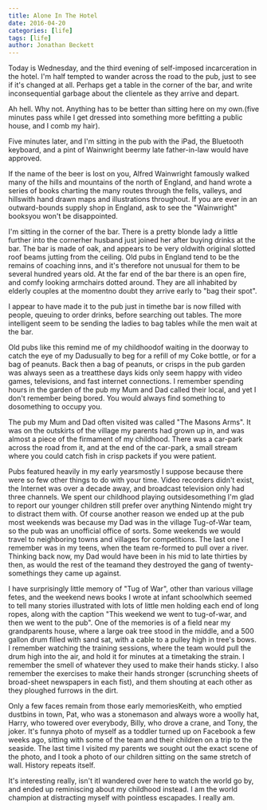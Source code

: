 ```yaml
---
title: Alone In The Hotel
date: 2016-04-20
categories: [life]
tags: [life]
author: Jonathan Beckett
---
```


Today is Wednesday, and the third evening of self-imposed incarceration in the hotel. I'm half tempted to wander across the road to the pub, just to see if it's changed at all. Perhaps get a table in the corner of the bar, and write inconsequential garbage about the clientele as they arrive and depart.

Ah hell. Why not. Anything has to be better than sitting here on my own.(five minutes pass while I get dressed into something more befitting a public house, and I comb my hair).

Five minutes later, and I'm sitting in the pub with the iPad, the Bluetooth keyboard, and a pint of Wainwright beermy late father-in-law would have approved.

If the name of the beer is lost on you, Alfred Wainwright famously walked many of the hills and mountains of the north of England, and hand wrote a series of books charting the many routes through the fells, valleys, and hillswith hand drawn maps and illustrations throughout. If you are ever in an outward-bounds supply shop in England, ask to see the "Wainwright" booksyou won't be disappointed.

I'm sitting in the corner of the bar. There is a pretty blonde lady a little further into the cornerher husband just joined her after buying drinks at the bar. The bar is made of oak, and appears to be very oldwith original slotted roof beams jutting from the ceiling. Old pubs in England tend to be the remains of coaching inns, and it's therefore not unusual for them to be several hundred years old. At the far end of the bar there is an open fire, and comfy looking armchairs dotted around. They are all inhabited by elderly couples at the momentno doubt they arrive early to "bag their spot".

I appear to have made it to the pub just in timethe bar is now filled with people, queuing to order drinks, before searching out tables. The more intelligent seem to be sending the ladies to bag tables while the men wait at the bar.

Old pubs like this remind me of my childhoodof waiting in the doorway to catch the eye of my Dadusually to beg for a refill of my Coke bottle, or for a bag of peanuts. Back then a bag of peanuts, or crisps in the pub garden was always seen as a treatthese days kids only seem happy with video games, televisions, and fast internet connections. I remember spending hours in the garden of the pub my Mum and Dad called their local, and yet I don't remember being bored. You would always find something to dosomething to occupy you.

The pub my Mum and Dad often visited was called "The Masons Arms". It was on the outskirts of the village my parents had grown up in, and was almost a piece of the firmament of my childhood. There was a car-park across the road from it, and at the end of the car-park, a small stream where you could catch fish in crisp packets if you were patient.

Pubs featured heavily in my early yearsmostly I suppose because there were so few other things to do with your time. Video recorders didn't exist, the Internet was over a decade away, and broadcast television only had three channels. We spent our childhood playing outsidesomething I'm glad to report our younger children still prefer over anything Nintendo might try to distract them with. Of course another reason we ended up at the pub most weekends was because my Dad was in the village Tug-of-War team, so the pub was an unofficial office of sorts. Some weekends we would travel to neighboring towns and villages for competitions. The last one I remember was in my teens, when the team re-formed to pull over a river. Thinking back now, my Dad would have been in his mid to late thirties by then, as would the rest of the teamand they destroyed the gang of twenty-somethings they came up against.

I have surprisingly little memory of "Tug of War", other than various village fetes, and the weekend news books I wrote at infant schoolwhich seemed to tell many stories illustrated with lots of little men holding each end of long ropes, along with the caption "This weekend we went to tug-of-war, and then we went to the pub". One of the memories is of a field near my grandparents house, where a large oak tree stood in the middle, and a 500 gallon drum filled with sand sat, with a cable to a pulley high in tree's bows. I remember watching the training sessions, where the team would pull the drum high into the air, and hold it for minutes at a timetaking the strain. I remember the smell of whatever they used to make their hands sticky. I also remember the exercises to make their hands stronger (scrunching sheets of broad-sheet newspapers in each fist), and them shouting at each other as they ploughed furrows in the dirt.

Only a few faces remain from those early memoriesKeith, who emptied dustbins in town, Pat, who was a stonemason and always wore a woolly hat, Harry, who towered over everybody, Billy, who drove a crane, and Tony, the joker. It's funnya photo of myself as a toddler turned up on Facebook a few weeks ago, sitting with some of the team and their children on a trip to the seaside. The last time I visited my parents we sought out the exact scene of the photo, and I took a photo of our children sitting on the same stretch of wall. History repeats itself.

It's interesting really, isn't itI wandered over here to watch the world go by, and ended up reminiscing about my childhood instead. I am the world champion at distracting myself with pointless escapades. I really am.